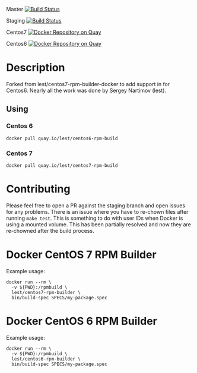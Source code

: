 Master [![Build Status](https://travis-ci.org/lest/centos-rpm-builder-docker.svg?branch=master)](https://travis-ci.org/lest/centos-rpm-builder-docker)

Staging [![Build Status](https://travis-ci.org/lest/centos-rpm-builder-docker.svg?branch=staging)](https://travis-ci.org/lest/centos-rpm-builder-docker)

Centos7 [![Docker Repository on Quay](https://quay.io/repository/lest/centos7-rpm-build/status "Docker Repository on Quay")](https://quay.io/repository/lest/centos7-rpm-build)

Centos6 [![Docker Repository on Quay](https://quay.io/repository/lest/centos6-rpm-build/status "Docker Repository on Quay")](https://quay.io/repository/lest/centos6-rpm-build)

# Description

Forked from lest/centos7-rpm-builder-docker to add support in for Centos6. Nearly all the work was done by Sergey Nartimov (lest).

## Using

### Centos 6
`docker pull quay.io/lest/centos6-rpm-build`

### Centos 7
`docker pull quay.io/lest/centos7-rpm-build`

# Contributing

Please feel free to open a PR against the staging branch and open issues for any problems.
There is an issue where you have to re-chown files after running `make test`. This is something to do with user IDs when Docker is using a mounted volume. This has been partially resolved and now they are re-chowned after the build process.

# Docker CentOS 7 RPM Builder

Example usage:

``` shell
docker run --rm \
  -v ${PWD}:/rpmbuild \
  lest/centos7-rpm-builder \
  bin/build-spec SPECS/my-package.spec
```

# Docker CentOS 6 RPM Builder

Example usage:

``` shell
docker run --rm \
  -v ${PWD}:/rpmbuild \
  lest/centos6-rpm-builder \
  bin/build-spec SPECS/my-package.spec
```
